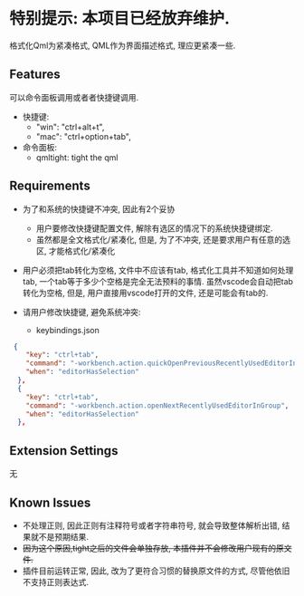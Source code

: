 # 特别提示: 本项目已经放弃维护.

格式化Qml为紧凑格式, QML作为界面描述格式, 理应更紧凑一些.




## Features
可以命令面板调用或者者快捷键调用.
* 快捷键:
    * "win": "ctrl+alt+t",
    * "mac": "ctrl+option+tab",
* 命令面板: 
  * qmltight: tight the qml

## Requirements
* 为了和系统的快捷键不冲突, 因此有2个妥协
  * 用户要修改快捷键配置文件, 解除有选区的情况下的系统快捷键绑定.
  * 虽然都是全文格式化/紧凑化, 但是, 为了不冲突, 还是要求用户有任意的选区, 才能格式化/紧凑化
* 用户必须把tab转化为空格, 文件中不应该有tab, 格式化工具并不知道如何处理tab, 一个tab等于多少个空格是完全无法预料的事情. 虽然vscode会自动把tab转化为空格, 但是, 用户直接用vscode打开的文件, 还是可能会有tab的.

* 请用户修改快捷键, 避免系统冲突:
  * keybindings.json
```json
 {
    "key": "ctrl+tab",
    "command": "-workbench.action.quickOpenPreviousRecentlyUsedEditorInGroup",
    "when": "editorHasSelection"
  },
  {
    "key": "ctrl+tab", 
    "command": "-workbench.action.openNextRecentlyUsedEditorInGroup",
    "when": "editorHasSelection"
  },

```


## Extension Settings

无

## Known Issues
* 不处理正则, 因此正则有注释符号或者字符串符号, 就会导致整体解析出错, 结果就不是预期结果.
* ~~因为这个原因,tight之后的文件会单独存放, 本插件并不会修改用户现有的原文件.~~
* 插件目前运转正常, 因此, 改为了更符合习惯的替换原文件的方式, 尽管他依旧不支持正则表达式.


